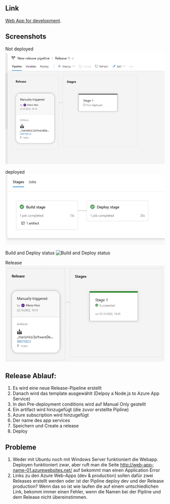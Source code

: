 ## Link
[Web App for development](http://web-app-name-01.azurewebsites.net/).

## Screenshots
Not deployed
![Not deployed](./pictures/not_deployed.png "Not deployed")

deployed
![deployed](./pictures/deployed.png "deployed")

Build and Deploy status
![Build and Deploy status](./pictures/Build_and_Deploy_status.png "Build and Deploy status")

Release
![Release](./pictures/Release.png "Release")


## Release Ablauf:
1. Es wird eine neue Release-Pipeline erstellt
2. Danach wird das template ausgewählt (Delpoy a Node.js to Azure App Service)
3. In den Pre-deployment conditions wird auf Manual Only gestellt
4. Ein artifact wird hinzugefügt (die zuvor erstellte Pipline)
5. Azure subscription wird hinzugefügt
6. Der name des app services
7. Speichern und Create a release
8. Deploy


## Probleme
1. Weder mit Ubuntu noch mit Windows Server funktioniert die Webapp. Deployen funktioniert zwar, aber ruft man die Seite http://web-app-name-01.azurewebsites.net/ auf
bekommt man einen Application Error
2. Links zu den Azure Web-Apps (dev & production) sollen dafür zwei Releases erstellt werden oder ist der Pipline deploy dev und der Release production? Wenn
das so ist wie laufen die auf einem untschiedlichen Link, bekomm immer einen Fehler, wenn die Namen bei der Pipline und dem Release nicht übereinstimmen.
